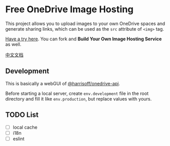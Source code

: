 # Free OneDrive Image Hosting

This project allows you to upload images to your own OneDrive spaces and generate sharing links, which can be used as the `src` attribute of `<img>` tag.

[Have a try here](https://harrisoff.github.io/onedrive-image-hosting). You can fork and **Build Your Own Image Hosting Service** as well.

[中文文档](./README.zh-cn.md)

## Development

This is basically a webGUI of [@harrisoff/onedrive-api](https://github.com/harrisoff/onedrive-api).

Before starting a local server, create `env.development` file in the root directory and fill it like `env.production`, but replace values with yours.

## TODO List

- [ ] local cache
- [ ] i18n
- [ ] eslint
